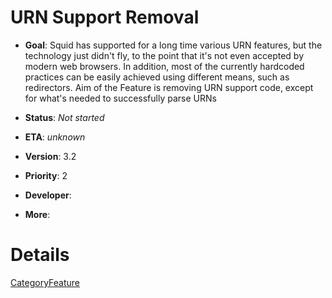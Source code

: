 # URN Support Removal

  - **Goal**: Squid has supported for a long time various URN features,
    but the technology just didn't fly, to the point that it's not even
    accepted by modern web browsers. In addition, most of the currently
    hardcoded practices can be easily achieved using different means,
    such as redirectors. Aim of the Feature is removing URN support
    code, except for what's needed to successfully parse URNs

  - **Status**: *Not started*

<!-- end list -->

  - **ETA**: *unknown*

  - **Version**: 3.2

  - **Priority**: 2

  - **Developer**:

  - **More**:

# Details

[CategoryFeature](/CategoryFeature)
